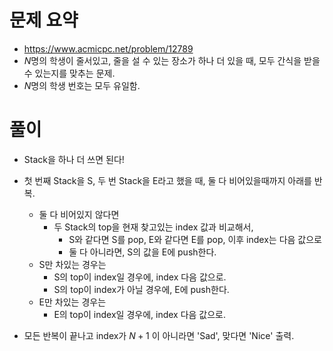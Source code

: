 # 문제 요약
- https://www.acmicpc.net/problem/12789
- $N$명의 학생이 줄서있고, 줄을 설 수 있는 장소가 하나 더 있을 때, 모두 간식을 받을 수 있는지를 맞추는 문제.
- $N$명의 학생 번호는 모두 유일함.

# 풀이
- Stack을 하나 더 쓰면 된다!
- 첫 번째 Stack을 S, 두 번 Stack을 E라고 했을 때, 둘 다 비어있을때까지 아래를 반복.
    - 둘 다 비어있지 않다면
        - 두 Stack의 top을 현재 찾고있는 index 값과 비교해서,
            - S와 같다면 S를 pop, E와 같다면 E를 pop, 이후 index는 다음 값으로
            - 둘 다 아니라면, S의 값을 E에 push한다.
    - S만 차있는 경우는
        - S의 top이 index일 경우에, index 다음 값으로.
        - S의 top이 index가 아닐 경우에, E에 push한다.
    - E만 차있는 경우는
        - E의 top이 index일 경우에, index 다음 값으로.

- 모든 반복이 끝나고 index가 $N+1$ 이 아니라면 'Sad', 맞다면 'Nice' 출력.